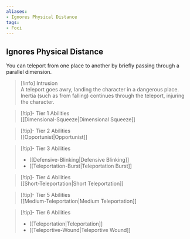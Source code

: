 ```yaml
---
aliases:
- Ignores Physical Distance
tags:
- Foci
---
```


  
## Ignores Physical Distance  
You can teleport from one place to another by briefly passing through a parallel dimension.  
 >[!info] Intrusion  
>A teleport goes awry, landing the character in a dangerous place. Inertia (such as from falling) continues through the teleport, injuring the character.   

>[!tip]- Tier 1 Abilities  
>[[Dimensional-Squeeze|Dimensional Squeeze]]  

>[!tip]- Tier 2 Abilities  
>[[Opportunist|Opportunist]]  

>[!tip]- Tier 3 Abilities  
>- [[Defensive-Blinking|Defensive Blinking]]  
>- [[Teleportation-Burst|Teleportation Burst]]  

>[!tip]- Tier 4 Abilities  
>[[Short-Teleportation|Short Teleportation]]  

>[!tip]- Tier 5 Abilities  
>[[Medium-Teleportation|Medium Teleportation]]  

>[!tip]- Tier 6 Abilities  
>- [[Teleportation|Teleportation]]  
>- [[Teleportive-Wound|Teleportive Wound]]
